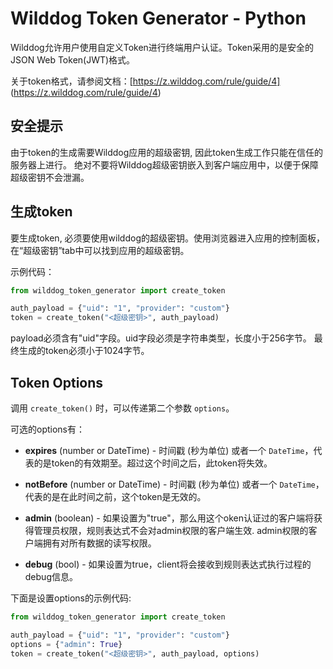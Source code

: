 # Wilddog Token Generator - Python

Wilddog允许用户使用自定义Token进行终端用户认证。Token采用的是安全的JSON Web Token(JWT)格式。

关于token格式，请参阅文档：[https://z.wilddog.com/rule/guide/4] (https://z.wilddog.com/rule/guide/4)


## 安全提示

由于token的生成需要Wilddog应用的超级密钥, 因此token生成工作只能在信任的服务器上进行。 绝对不要将Wilddog超级密钥嵌入到客户端应用中，以便于保障超级密钥不会泄漏。


## 生成token

要生成token, 必须要使用wilddog的超级密钥。使用浏览器进入应用的控制面板，在“超级密钥”tab中可以找到应用的超级密钥。

示例代码：

```python
from wilddog_token_generator import create_token

auth_payload = {"uid": "1", "provider": "custom"}
token = create_token("<超级密钥>", auth_payload)
```

payload必须含有"uid"字段。uid字段必须是字符串类型，长度小于256字节。 最终生成的token必须小于1024字节。


## Token Options

调用 `create_token()` 时，可以传递第二个参数 `options`。

可选的options有：

* **expires** (number or DateTime) - 时间戳 (秒为单位) 或者一个 `DateTime`，代表的是token的有效期至。超过这个时间之后，此token将失效。

* **notBefore** (number or DateTime) - 时间戳 (秒为单位) 或者一个 `DateTime`，代表的是在此时间之前，这个token是无效的。

* **admin** (boolean) - 如果设置为"true"，那么用这个oken认证过的客户端将获得管理员权限，规则表达式不会对admin权限的客户端生效. admin权限的客户端拥有对所有数据的读写权限。

* **debug** (bool) - 如果设置为true，client将会接收到规则表达式执行过程的debug信息。


下面是设置options的示例代码:

```python
from wilddog_token_generator import create_token

auth_payload = {"uid": "1", "provider": "custom"}
options = {"admin": True}
token = create_token("<超级密钥>", auth_payload, options)
```